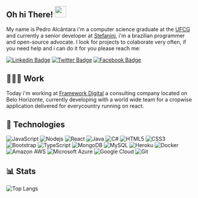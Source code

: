 ## Oh hi There! <img src="https://raw.githubusercontent.com/aemmadi/aemmadi/master/wave.gif" width="30px">

My name is Pedro Alcântara i'm a computer science graduate at the [UFCG](https://portal.ufcg.edu.br/) and currently a senior developer at [Stefanini](https://www.stefanini.com), i'm a brazilian programmer and open-source advocate. I look for projects to colaborate very often, if you need help and i can do it for you please reach me:

[![Linkedin Badge](https://img.shields.io/badge/-linkedin-blue?style=flat-square&logo=Linkedin&logoColor=white&link=https://www.linkedin.com/in/cajuuh/)](https://www.linkedin.com/in/cajuuh/)
[![Twitter Badge](https://img.shields.io/badge/-twitter-darkblue?style=flat-square&logo=twitter&logoColor=white&link=https://www.twitter.com/cajuuh/)](https://www.twitter.com/cajuuh/)
[![Facebook Badge](https://img.shields.io/badge/-facebook-gray?style=flat-square&logo=facebook&logoColor=white&link=https://www.facebook.com/cajuuh/)](https://www.facebook.com/cajuuh/)

## 👨🏾‍💻 Work

Today i'm working at [Framework Digital](https://www.frameworkdigital.com.br/) a consulting company located on Belo Horizonte, currently developing with a world wide team for a cropwise application delivered for everycountry running on react.

## 🧰 Technologies
![JavaScript](https://img.shields.io/badge/-JavaScript-black?style=flat-square&logo=javascript)
![Nodejs](https://img.shields.io/badge/-Nodejs-black?style=flat-square&logo=Node.js)
![React](https://img.shields.io/badge/-React-black?style=flat-square&logo=react)
![Java](https://img.shields.io/badge/-java-E34A86?style=flat-square&logo=java)
![C#](https://img.shields.io/badge/-CSharp-00599C?style=flat-square&logo=c-sharp)
![HTML5](https://img.shields.io/badge/-HTML5-E34F26?style=flat-square&logo=html5&logoColor=white)
![CSS3](https://img.shields.io/badge/-CSS3-1572B6?style=flat-square&logo=css3)
![Bootstrap](https://img.shields.io/badge/-Bootstrap-563D7C?style=flat-square&logo=bootstrap)
![TypeScript](https://img.shields.io/badge/-TypeScript-007ACC?style=flat-square&logo=typescript)
![MongoDB](https://img.shields.io/badge/-MongoDB-black?style=flat-square&logo=mongodb)
![MySQL](https://img.shields.io/badge/-MySQL-black?style=flat-square&logo=mysql)
![Heroku](https://img.shields.io/badge/-Heroku-430098?style=flat-square&logo=heroku)
![Docker](https://img.shields.io/badge/-Docker-black?style=flat-square&logo=docker)
![Amazon AWS](https://img.shields.io/badge/Amazon%20AWS-232F3E?style=flat-square&logo=amazon-aws)
![Microsoft Azure](https://img.shields.io/badge/Microsoft%20Azure-232F7E?style=flat-square&logo=microsoft-azure)
![Google Cloud](https://img.shields.io/badge/Google%20Cloud-black?style=flat-square&logo=google-cloud)
![Git](https://img.shields.io/badge/-Git-black?style=flat-square&logo=git)

## 📊 Stats
![Top Langs](https://github-readme-stats.vercel.app/api/top-langs/?username=cajuuh&hide=TeX&layout=compact&theme=radical)
